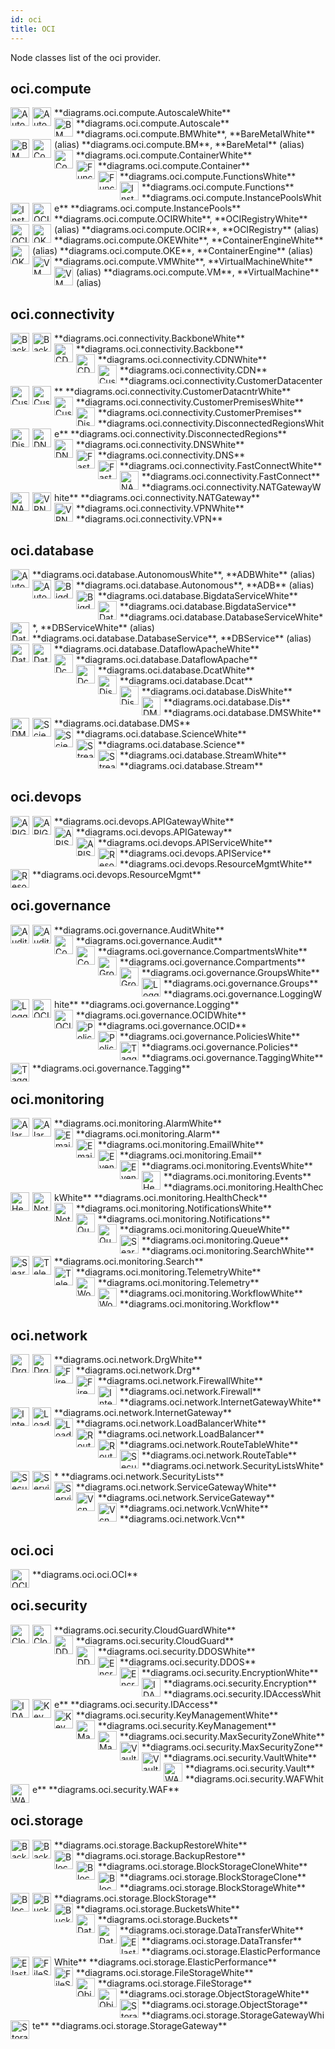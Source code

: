 ```yaml
---
id: oci
title: OCI
---
```


Node classes list of the oci provider.

## oci.compute


<img width="30" src="/img/resources/oci/compute/autoscale-white.png" alt="AutoscaleWhite" style="float: left; padding-right: 5px;" >
**diagrams.oci.compute.AutoscaleWhite**

<img width="30" src="/img/resources/oci/compute/autoscale.png" alt="Autoscale" style="float: left; padding-right: 5px;" >
**diagrams.oci.compute.Autoscale**

<img width="30" src="/img/resources/oci/compute/bm-white.png" alt="BMWhite" style="float: left; padding-right: 5px;" >
**diagrams.oci.compute.BMWhite**, **BareMetalWhite** (alias)

<img width="30" src="/img/resources/oci/compute/bm.png" alt="BM" style="float: left; padding-right: 5px;" >
**diagrams.oci.compute.BM**, **BareMetal** (alias)

<img width="30" src="/img/resources/oci/compute/container-white.png" alt="ContainerWhite" style="float: left; padding-right: 5px;" >
**diagrams.oci.compute.ContainerWhite**

<img width="30" src="/img/resources/oci/compute/container.png" alt="Container" style="float: left; padding-right: 5px;" >
**diagrams.oci.compute.Container**

<img width="30" src="/img/resources/oci/compute/functions-white.png" alt="FunctionsWhite" style="float: left; padding-right: 5px;" >
**diagrams.oci.compute.FunctionsWhite**

<img width="30" src="/img/resources/oci/compute/functions.png" alt="Functions" style="float: left; padding-right: 5px;" >
**diagrams.oci.compute.Functions**

<img width="30" src="/img/resources/oci/compute/instance-pools-white.png" alt="InstancePoolsWhite" style="float: left; padding-right: 5px;" >
**diagrams.oci.compute.InstancePoolsWhite**

<img width="30" src="/img/resources/oci/compute/instance-pools.png" alt="InstancePools" style="float: left; padding-right: 5px;" >
**diagrams.oci.compute.InstancePools**

<img width="30" src="/img/resources/oci/compute/ocir-white.png" alt="OCIRWhite" style="float: left; padding-right: 5px;" >
**diagrams.oci.compute.OCIRWhite**, **OCIRegistryWhite** (alias)

<img width="30" src="/img/resources/oci/compute/ocir.png" alt="OCIR" style="float: left; padding-right: 5px;" >
**diagrams.oci.compute.OCIR**, **OCIRegistry** (alias)

<img width="30" src="/img/resources/oci/compute/oke-white.png" alt="OKEWhite" style="float: left; padding-right: 5px;" >
**diagrams.oci.compute.OKEWhite**, **ContainerEngineWhite** (alias)

<img width="30" src="/img/resources/oci/compute/oke.png" alt="OKE" style="float: left; padding-right: 5px;" >
**diagrams.oci.compute.OKE**, **ContainerEngine** (alias)

<img width="30" src="/img/resources/oci/compute/vm-white.png" alt="VMWhite" style="float: left; padding-right: 5px;" >
**diagrams.oci.compute.VMWhite**, **VirtualMachineWhite** (alias)

<img width="30" src="/img/resources/oci/compute/vm.png" alt="VM" style="float: left; padding-right: 5px;" >
**diagrams.oci.compute.VM**, **VirtualMachine** (alias)

## oci.connectivity


<img width="30" src="/img/resources/oci/connectivity/backbone-white.png" alt="BackboneWhite" style="float: left; padding-right: 5px;" >
**diagrams.oci.connectivity.BackboneWhite**

<img width="30" src="/img/resources/oci/connectivity/backbone.png" alt="Backbone" style="float: left; padding-right: 5px;" >
**diagrams.oci.connectivity.Backbone**

<img width="30" src="/img/resources/oci/connectivity/cdn-white.png" alt="CDNWhite" style="float: left; padding-right: 5px;" >
**diagrams.oci.connectivity.CDNWhite**

<img width="30" src="/img/resources/oci/connectivity/cdn.png" alt="CDN" style="float: left; padding-right: 5px;" >
**diagrams.oci.connectivity.CDN**

<img width="30" src="/img/resources/oci/connectivity/customer-datacenter.png" alt="CustomerDatacenter" style="float: left; padding-right: 5px;" >
**diagrams.oci.connectivity.CustomerDatacenter**

<img width="30" src="/img/resources/oci/connectivity/customer-datacntr-white.png" alt="CustomerDatacntrWhite" style="float: left; padding-right: 5px;" >
**diagrams.oci.connectivity.CustomerDatacntrWhite**

<img width="30" src="/img/resources/oci/connectivity/customer-premises-white.png" alt="CustomerPremisesWhite" style="float: left; padding-right: 5px;" >
**diagrams.oci.connectivity.CustomerPremisesWhite**

<img width="30" src="/img/resources/oci/connectivity/customer-premises.png" alt="CustomerPremises" style="float: left; padding-right: 5px;" >
**diagrams.oci.connectivity.CustomerPremises**

<img width="30" src="/img/resources/oci/connectivity/disconnected-regions-white.png" alt="DisconnectedRegionsWhite" style="float: left; padding-right: 5px;" >
**diagrams.oci.connectivity.DisconnectedRegionsWhite**

<img width="30" src="/img/resources/oci/connectivity/disconnected-regions.png" alt="DisconnectedRegions" style="float: left; padding-right: 5px;" >
**diagrams.oci.connectivity.DisconnectedRegions**

<img width="30" src="/img/resources/oci/connectivity/dns-white.png" alt="DNSWhite" style="float: left; padding-right: 5px;" >
**diagrams.oci.connectivity.DNSWhite**

<img width="30" src="/img/resources/oci/connectivity/dns.png" alt="DNS" style="float: left; padding-right: 5px;" >
**diagrams.oci.connectivity.DNS**

<img width="30" src="/img/resources/oci/connectivity/fast-connect-white.png" alt="FastConnectWhite" style="float: left; padding-right: 5px;" >
**diagrams.oci.connectivity.FastConnectWhite**

<img width="30" src="/img/resources/oci/connectivity/fast-connect.png" alt="FastConnect" style="float: left; padding-right: 5px;" >
**diagrams.oci.connectivity.FastConnect**

<img width="30" src="/img/resources/oci/connectivity/nat-gateway-white.png" alt="NATGatewayWhite" style="float: left; padding-right: 5px;" >
**diagrams.oci.connectivity.NATGatewayWhite**

<img width="30" src="/img/resources/oci/connectivity/nat-gateway.png" alt="NATGateway" style="float: left; padding-right: 5px;" >
**diagrams.oci.connectivity.NATGateway**

<img width="30" src="/img/resources/oci/connectivity/vpn-white.png" alt="VPNWhite" style="float: left; padding-right: 5px;" >
**diagrams.oci.connectivity.VPNWhite**

<img width="30" src="/img/resources/oci/connectivity/vpn.png" alt="VPN" style="float: left; padding-right: 5px;" >
**diagrams.oci.connectivity.VPN**

## oci.database


<img width="30" src="/img/resources/oci/database/autonomous-white.png" alt="AutonomousWhite" style="float: left; padding-right: 5px;" >
**diagrams.oci.database.AutonomousWhite**, **ADBWhite** (alias)

<img width="30" src="/img/resources/oci/database/autonomous.png" alt="Autonomous" style="float: left; padding-right: 5px;" >
**diagrams.oci.database.Autonomous**, **ADB** (alias)

<img width="30" src="/img/resources/oci/database/bigdata-service-white.png" alt="BigdataServiceWhite" style="float: left; padding-right: 5px;" >
**diagrams.oci.database.BigdataServiceWhite**

<img width="30" src="/img/resources/oci/database/bigdata-service.png" alt="BigdataService" style="float: left; padding-right: 5px;" >
**diagrams.oci.database.BigdataService**

<img width="30" src="/img/resources/oci/database/database-service-white.png" alt="DatabaseServiceWhite" style="float: left; padding-right: 5px;" >
**diagrams.oci.database.DatabaseServiceWhite**, **DBServiceWhite** (alias)

<img width="30" src="/img/resources/oci/database/database-service.png" alt="DatabaseService" style="float: left; padding-right: 5px;" >
**diagrams.oci.database.DatabaseService**, **DBService** (alias)

<img width="30" src="/img/resources/oci/database/dataflow-apache-white.png" alt="DataflowApacheWhite" style="float: left; padding-right: 5px;" >
**diagrams.oci.database.DataflowApacheWhite**

<img width="30" src="/img/resources/oci/database/dataflow-apache.png" alt="DataflowApache" style="float: left; padding-right: 5px;" >
**diagrams.oci.database.DataflowApache**

<img width="30" src="/img/resources/oci/database/dcat-white.png" alt="DcatWhite" style="float: left; padding-right: 5px;" >
**diagrams.oci.database.DcatWhite**

<img width="30" src="/img/resources/oci/database/dcat.png" alt="Dcat" style="float: left; padding-right: 5px;" >
**diagrams.oci.database.Dcat**

<img width="30" src="/img/resources/oci/database/dis-white.png" alt="DisWhite" style="float: left; padding-right: 5px;" >
**diagrams.oci.database.DisWhite**

<img width="30" src="/img/resources/oci/database/dis.png" alt="Dis" style="float: left; padding-right: 5px;" >
**diagrams.oci.database.Dis**

<img width="30" src="/img/resources/oci/database/dms-white.png" alt="DMSWhite" style="float: left; padding-right: 5px;" >
**diagrams.oci.database.DMSWhite**

<img width="30" src="/img/resources/oci/database/dms.png" alt="DMS" style="float: left; padding-right: 5px;" >
**diagrams.oci.database.DMS**

<img width="30" src="/img/resources/oci/database/science-white.png" alt="ScienceWhite" style="float: left; padding-right: 5px;" >
**diagrams.oci.database.ScienceWhite**

<img width="30" src="/img/resources/oci/database/science.png" alt="Science" style="float: left; padding-right: 5px;" >
**diagrams.oci.database.Science**

<img width="30" src="/img/resources/oci/database/stream-white.png" alt="StreamWhite" style="float: left; padding-right: 5px;" >
**diagrams.oci.database.StreamWhite**

<img width="30" src="/img/resources/oci/database/stream.png" alt="Stream" style="float: left; padding-right: 5px;" >
**diagrams.oci.database.Stream**

## oci.devops


<img width="30" src="/img/resources/oci/devops/api-gateway-white.png" alt="APIGatewayWhite" style="float: left; padding-right: 5px;" >
**diagrams.oci.devops.APIGatewayWhite**

<img width="30" src="/img/resources/oci/devops/api-gateway.png" alt="APIGateway" style="float: left; padding-right: 5px;" >
**diagrams.oci.devops.APIGateway**

<img width="30" src="/img/resources/oci/devops/api-service-white.png" alt="APIServiceWhite" style="float: left; padding-right: 5px;" >
**diagrams.oci.devops.APIServiceWhite**

<img width="30" src="/img/resources/oci/devops/api-service.png" alt="APIService" style="float: left; padding-right: 5px;" >
**diagrams.oci.devops.APIService**

<img width="30" src="/img/resources/oci/devops/resource-mgmt-white.png" alt="ResourceMgmtWhite" style="float: left; padding-right: 5px;" >
**diagrams.oci.devops.ResourceMgmtWhite**

<img width="30" src="/img/resources/oci/devops/resource-mgmt.png" alt="ResourceMgmt" style="float: left; padding-right: 5px;" >
**diagrams.oci.devops.ResourceMgmt**

## oci.governance


<img width="30" src="/img/resources/oci/governance/audit-white.png" alt="AuditWhite" style="float: left; padding-right: 5px;" >
**diagrams.oci.governance.AuditWhite**

<img width="30" src="/img/resources/oci/governance/audit.png" alt="Audit" style="float: left; padding-right: 5px;" >
**diagrams.oci.governance.Audit**

<img width="30" src="/img/resources/oci/governance/compartments-white.png" alt="CompartmentsWhite" style="float: left; padding-right: 5px;" >
**diagrams.oci.governance.CompartmentsWhite**

<img width="30" src="/img/resources/oci/governance/compartments.png" alt="Compartments" style="float: left; padding-right: 5px;" >
**diagrams.oci.governance.Compartments**

<img width="30" src="/img/resources/oci/governance/groups-white.png" alt="GroupsWhite" style="float: left; padding-right: 5px;" >
**diagrams.oci.governance.GroupsWhite**

<img width="30" src="/img/resources/oci/governance/groups.png" alt="Groups" style="float: left; padding-right: 5px;" >
**diagrams.oci.governance.Groups**

<img width="30" src="/img/resources/oci/governance/logging-white.png" alt="LoggingWhite" style="float: left; padding-right: 5px;" >
**diagrams.oci.governance.LoggingWhite**

<img width="30" src="/img/resources/oci/governance/logging.png" alt="Logging" style="float: left; padding-right: 5px;" >
**diagrams.oci.governance.Logging**

<img width="30" src="/img/resources/oci/governance/ocid-white.png" alt="OCIDWhite" style="float: left; padding-right: 5px;" >
**diagrams.oci.governance.OCIDWhite**

<img width="30" src="/img/resources/oci/governance/ocid.png" alt="OCID" style="float: left; padding-right: 5px;" >
**diagrams.oci.governance.OCID**

<img width="30" src="/img/resources/oci/governance/policies-white.png" alt="PoliciesWhite" style="float: left; padding-right: 5px;" >
**diagrams.oci.governance.PoliciesWhite**

<img width="30" src="/img/resources/oci/governance/policies.png" alt="Policies" style="float: left; padding-right: 5px;" >
**diagrams.oci.governance.Policies**

<img width="30" src="/img/resources/oci/governance/tagging-white.png" alt="TaggingWhite" style="float: left; padding-right: 5px;" >
**diagrams.oci.governance.TaggingWhite**

<img width="30" src="/img/resources/oci/governance/tagging.png" alt="Tagging" style="float: left; padding-right: 5px;" >
**diagrams.oci.governance.Tagging**

## oci.monitoring


<img width="30" src="/img/resources/oci/monitoring/alarm-white.png" alt="AlarmWhite" style="float: left; padding-right: 5px;" >
**diagrams.oci.monitoring.AlarmWhite**

<img width="30" src="/img/resources/oci/monitoring/alarm.png" alt="Alarm" style="float: left; padding-right: 5px;" >
**diagrams.oci.monitoring.Alarm**

<img width="30" src="/img/resources/oci/monitoring/email-white.png" alt="EmailWhite" style="float: left; padding-right: 5px;" >
**diagrams.oci.monitoring.EmailWhite**

<img width="30" src="/img/resources/oci/monitoring/email.png" alt="Email" style="float: left; padding-right: 5px;" >
**diagrams.oci.monitoring.Email**

<img width="30" src="/img/resources/oci/monitoring/events-white.png" alt="EventsWhite" style="float: left; padding-right: 5px;" >
**diagrams.oci.monitoring.EventsWhite**

<img width="30" src="/img/resources/oci/monitoring/events.png" alt="Events" style="float: left; padding-right: 5px;" >
**diagrams.oci.monitoring.Events**

<img width="30" src="/img/resources/oci/monitoring/health-check-white.png" alt="HealthCheckWhite" style="float: left; padding-right: 5px;" >
**diagrams.oci.monitoring.HealthCheckWhite**

<img width="30" src="/img/resources/oci/monitoring/health-check.png" alt="HealthCheck" style="float: left; padding-right: 5px;" >
**diagrams.oci.monitoring.HealthCheck**

<img width="30" src="/img/resources/oci/monitoring/notifications-white.png" alt="NotificationsWhite" style="float: left; padding-right: 5px;" >
**diagrams.oci.monitoring.NotificationsWhite**

<img width="30" src="/img/resources/oci/monitoring/notifications.png" alt="Notifications" style="float: left; padding-right: 5px;" >
**diagrams.oci.monitoring.Notifications**

<img width="30" src="/img/resources/oci/monitoring/queue-white.png" alt="QueueWhite" style="float: left; padding-right: 5px;" >
**diagrams.oci.monitoring.QueueWhite**

<img width="30" src="/img/resources/oci/monitoring/queue.png" alt="Queue" style="float: left; padding-right: 5px;" >
**diagrams.oci.monitoring.Queue**

<img width="30" src="/img/resources/oci/monitoring/search-white.png" alt="SearchWhite" style="float: left; padding-right: 5px;" >
**diagrams.oci.monitoring.SearchWhite**

<img width="30" src="/img/resources/oci/monitoring/search.png" alt="Search" style="float: left; padding-right: 5px;" >
**diagrams.oci.monitoring.Search**

<img width="30" src="/img/resources/oci/monitoring/telemetry-white.png" alt="TelemetryWhite" style="float: left; padding-right: 5px;" >
**diagrams.oci.monitoring.TelemetryWhite**

<img width="30" src="/img/resources/oci/monitoring/telemetry.png" alt="Telemetry" style="float: left; padding-right: 5px;" >
**diagrams.oci.monitoring.Telemetry**

<img width="30" src="/img/resources/oci/monitoring/workflow-white.png" alt="WorkflowWhite" style="float: left; padding-right: 5px;" >
**diagrams.oci.monitoring.WorkflowWhite**

<img width="30" src="/img/resources/oci/monitoring/workflow.png" alt="Workflow" style="float: left; padding-right: 5px;" >
**diagrams.oci.monitoring.Workflow**

## oci.network


<img width="30" src="/img/resources/oci/network/drg-white.png" alt="DrgWhite" style="float: left; padding-right: 5px;" >
**diagrams.oci.network.DrgWhite**

<img width="30" src="/img/resources/oci/network/drg.png" alt="Drg" style="float: left; padding-right: 5px;" >
**diagrams.oci.network.Drg**

<img width="30" src="/img/resources/oci/network/firewall-white.png" alt="FirewallWhite" style="float: left; padding-right: 5px;" >
**diagrams.oci.network.FirewallWhite**

<img width="30" src="/img/resources/oci/network/firewall.png" alt="Firewall" style="float: left; padding-right: 5px;" >
**diagrams.oci.network.Firewall**

<img width="30" src="/img/resources/oci/network/internet-gateway-white.png" alt="InternetGatewayWhite" style="float: left; padding-right: 5px;" >
**diagrams.oci.network.InternetGatewayWhite**

<img width="30" src="/img/resources/oci/network/internet-gateway.png" alt="InternetGateway" style="float: left; padding-right: 5px;" >
**diagrams.oci.network.InternetGateway**

<img width="30" src="/img/resources/oci/network/load-balancer-white.png" alt="LoadBalancerWhite" style="float: left; padding-right: 5px;" >
**diagrams.oci.network.LoadBalancerWhite**

<img width="30" src="/img/resources/oci/network/load-balancer.png" alt="LoadBalancer" style="float: left; padding-right: 5px;" >
**diagrams.oci.network.LoadBalancer**

<img width="30" src="/img/resources/oci/network/route-table-white.png" alt="RouteTableWhite" style="float: left; padding-right: 5px;" >
**diagrams.oci.network.RouteTableWhite**

<img width="30" src="/img/resources/oci/network/route-table.png" alt="RouteTable" style="float: left; padding-right: 5px;" >
**diagrams.oci.network.RouteTable**

<img width="30" src="/img/resources/oci/network/security-lists-white.png" alt="SecurityListsWhite" style="float: left; padding-right: 5px;" >
**diagrams.oci.network.SecurityListsWhite**

<img width="30" src="/img/resources/oci/network/security-lists.png" alt="SecurityLists" style="float: left; padding-right: 5px;" >
**diagrams.oci.network.SecurityLists**

<img width="30" src="/img/resources/oci/network/service-gateway-white.png" alt="ServiceGatewayWhite" style="float: left; padding-right: 5px;" >
**diagrams.oci.network.ServiceGatewayWhite**

<img width="30" src="/img/resources/oci/network/service-gateway.png" alt="ServiceGateway" style="float: left; padding-right: 5px;" >
**diagrams.oci.network.ServiceGateway**

<img width="30" src="/img/resources/oci/network/vcn-white.png" alt="VcnWhite" style="float: left; padding-right: 5px;" >
**diagrams.oci.network.VcnWhite**

<img width="30" src="/img/resources/oci/network/vcn.png" alt="Vcn" style="float: left; padding-right: 5px;" >
**diagrams.oci.network.Vcn**

## oci.oci


<img width="30" src="/img/resources/oci/oci.png" alt="OCI" style="float: left; padding-right: 5px;" >
**diagrams.oci.oci.OCI**

## oci.security


<img width="30" src="/img/resources/oci/security/cloud-guard-white.png" alt="CloudGuardWhite" style="float: left; padding-right: 5px;" >
**diagrams.oci.security.CloudGuardWhite**

<img width="30" src="/img/resources/oci/security/cloud-guard.png" alt="CloudGuard" style="float: left; padding-right: 5px;" >
**diagrams.oci.security.CloudGuard**

<img width="30" src="/img/resources/oci/security/ddos-white.png" alt="DDOSWhite" style="float: left; padding-right: 5px;" >
**diagrams.oci.security.DDOSWhite**

<img width="30" src="/img/resources/oci/security/ddos.png" alt="DDOS" style="float: left; padding-right: 5px;" >
**diagrams.oci.security.DDOS**

<img width="30" src="/img/resources/oci/security/encryption-white.png" alt="EncryptionWhite" style="float: left; padding-right: 5px;" >
**diagrams.oci.security.EncryptionWhite**

<img width="30" src="/img/resources/oci/security/encryption.png" alt="Encryption" style="float: left; padding-right: 5px;" >
**diagrams.oci.security.Encryption**

<img width="30" src="/img/resources/oci/security/id-access-white.png" alt="IDAccessWhite" style="float: left; padding-right: 5px;" >
**diagrams.oci.security.IDAccessWhite**

<img width="30" src="/img/resources/oci/security/id-access.png" alt="IDAccess" style="float: left; padding-right: 5px;" >
**diagrams.oci.security.IDAccess**

<img width="30" src="/img/resources/oci/security/key-management-white.png" alt="KeyManagementWhite" style="float: left; padding-right: 5px;" >
**diagrams.oci.security.KeyManagementWhite**

<img width="30" src="/img/resources/oci/security/key-management.png" alt="KeyManagement" style="float: left; padding-right: 5px;" >
**diagrams.oci.security.KeyManagement**

<img width="30" src="/img/resources/oci/security/max-security-zone-white.png" alt="MaxSecurityZoneWhite" style="float: left; padding-right: 5px;" >
**diagrams.oci.security.MaxSecurityZoneWhite**

<img width="30" src="/img/resources/oci/security/max-security-zone.png" alt="MaxSecurityZone" style="float: left; padding-right: 5px;" >
**diagrams.oci.security.MaxSecurityZone**

<img width="30" src="/img/resources/oci/security/vault-white.png" alt="VaultWhite" style="float: left; padding-right: 5px;" >
**diagrams.oci.security.VaultWhite**

<img width="30" src="/img/resources/oci/security/vault.png" alt="Vault" style="float: left; padding-right: 5px;" >
**diagrams.oci.security.Vault**

<img width="30" src="/img/resources/oci/security/waf-white.png" alt="WAFWhite" style="float: left; padding-right: 5px;" >
**diagrams.oci.security.WAFWhite**

<img width="30" src="/img/resources/oci/security/waf.png" alt="WAF" style="float: left; padding-right: 5px;" >
**diagrams.oci.security.WAF**

## oci.storage


<img width="30" src="/img/resources/oci/storage/backup-restore-white.png" alt="BackupRestoreWhite" style="float: left; padding-right: 5px;" >
**diagrams.oci.storage.BackupRestoreWhite**

<img width="30" src="/img/resources/oci/storage/backup-restore.png" alt="BackupRestore" style="float: left; padding-right: 5px;" >
**diagrams.oci.storage.BackupRestore**

<img width="30" src="/img/resources/oci/storage/block-storage-clone-white.png" alt="BlockStorageCloneWhite" style="float: left; padding-right: 5px;" >
**diagrams.oci.storage.BlockStorageCloneWhite**

<img width="30" src="/img/resources/oci/storage/block-storage-clone.png" alt="BlockStorageClone" style="float: left; padding-right: 5px;" >
**diagrams.oci.storage.BlockStorageClone**

<img width="30" src="/img/resources/oci/storage/block-storage-white.png" alt="BlockStorageWhite" style="float: left; padding-right: 5px;" >
**diagrams.oci.storage.BlockStorageWhite**

<img width="30" src="/img/resources/oci/storage/block-storage.png" alt="BlockStorage" style="float: left; padding-right: 5px;" >
**diagrams.oci.storage.BlockStorage**

<img width="30" src="/img/resources/oci/storage/buckets-white.png" alt="BucketsWhite" style="float: left; padding-right: 5px;" >
**diagrams.oci.storage.BucketsWhite**

<img width="30" src="/img/resources/oci/storage/buckets.png" alt="Buckets" style="float: left; padding-right: 5px;" >
**diagrams.oci.storage.Buckets**

<img width="30" src="/img/resources/oci/storage/data-transfer-white.png" alt="DataTransferWhite" style="float: left; padding-right: 5px;" >
**diagrams.oci.storage.DataTransferWhite**

<img width="30" src="/img/resources/oci/storage/data-transfer.png" alt="DataTransfer" style="float: left; padding-right: 5px;" >
**diagrams.oci.storage.DataTransfer**

<img width="30" src="/img/resources/oci/storage/elastic-performance-white.png" alt="ElasticPerformanceWhite" style="float: left; padding-right: 5px;" >
**diagrams.oci.storage.ElasticPerformanceWhite**

<img width="30" src="/img/resources/oci/storage/elastic-performance.png" alt="ElasticPerformance" style="float: left; padding-right: 5px;" >
**diagrams.oci.storage.ElasticPerformance**

<img width="30" src="/img/resources/oci/storage/file-storage-white.png" alt="FileStorageWhite" style="float: left; padding-right: 5px;" >
**diagrams.oci.storage.FileStorageWhite**

<img width="30" src="/img/resources/oci/storage/file-storage.png" alt="FileStorage" style="float: left; padding-right: 5px;" >
**diagrams.oci.storage.FileStorage**

<img width="30" src="/img/resources/oci/storage/object-storage-white.png" alt="ObjectStorageWhite" style="float: left; padding-right: 5px;" >
**diagrams.oci.storage.ObjectStorageWhite**

<img width="30" src="/img/resources/oci/storage/object-storage.png" alt="ObjectStorage" style="float: left; padding-right: 5px;" >
**diagrams.oci.storage.ObjectStorage**

<img width="30" src="/img/resources/oci/storage/storage-gateway-white.png" alt="StorageGatewayWhite" style="float: left; padding-right: 5px;" >
**diagrams.oci.storage.StorageGatewayWhite**

<img width="30" src="/img/resources/oci/storage/storage-gateway.png" alt="StorageGateway" style="float: left; padding-right: 5px;" >
**diagrams.oci.storage.StorageGateway**
